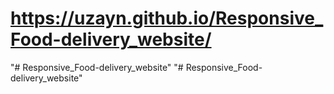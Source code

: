 <h1><a href="https://uzayn.github.io/Responsive_Food-delivery_website/">https://uzayn.github.io/Responsive_Food-delivery_website/</a></h1>
"# Responsive_Food-delivery_website" 
"# Responsive_Food-delivery_website" 
